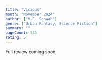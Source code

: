 ```yaml
---
title: "Vicious"
month: "November 2024"
author: ["V.E. Schwab"]
genre: ["Urban Fantasy, Science Fiction"]
summary: ""
pageCount: 343
rating: 5
---
```


Full review coming soon.
